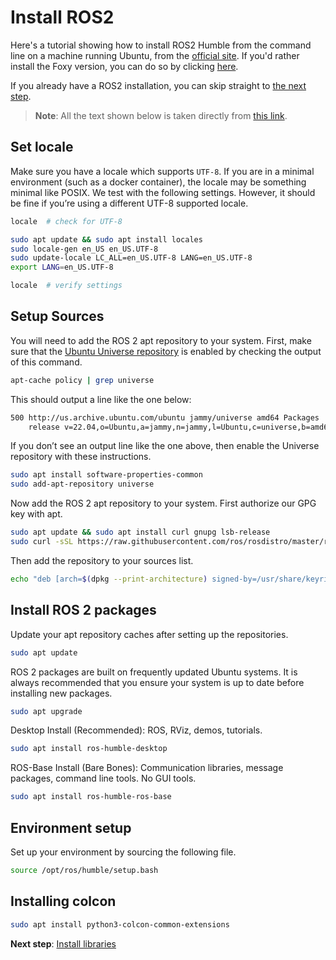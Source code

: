 # Install ROS2

Here's a tutorial showing how to install ROS2 Humble from the command line on a machine running Ubuntu, from the [official site](https://docs.ros.org/en/humble/Installation.html).
If you'd rather install the Foxy version, you can do so by clicking [here](https://docs.ros.org/en/foxy/Installation.html).

If you already have a ROS2 installation, you can skip straight to [the next step](install_libraries.md).

> **Note**: All the text shown below is taken directly from [this link](https://docs.ros.org/en/humble/Installation/Ubuntu-Install-Debians.html).

## Set locale

Make sure you have a locale which supports ```UTF-8```. If you are in a minimal environment (such as a docker container), the locale may be something minimal like POSIX. We test with the following settings. However, it should be fine if you’re using a different UTF-8 supported locale.

```bash
locale  # check for UTF-8

sudo apt update && sudo apt install locales
sudo locale-gen en_US en_US.UTF-8
sudo update-locale LC_ALL=en_US.UTF-8 LANG=en_US.UTF-8
export LANG=en_US.UTF-8

locale  # verify settings
```

## Setup Sources

You will need to add the ROS 2 apt repository to your system. First, make sure that the [Ubuntu Universe repository](https://help.ubuntu.com/community/Repositories/Ubuntu) is enabled by checking the output of this command.

```bash
apt-cache policy | grep universe
```

This should output a line like the one below:

```bash
500 http://us.archive.ubuntu.com/ubuntu jammy/universe amd64 Packages
    release v=22.04,o=Ubuntu,a=jammy,n=jammy,l=Ubuntu,c=universe,b=amd64
```

If you don’t see an output line like the one above, then enable the Universe repository with these instructions.

```bash
sudo apt install software-properties-common
sudo add-apt-repository universe
```

Now add the ROS 2 apt repository to your system. First authorize our GPG key with apt.

```bash
sudo apt update && sudo apt install curl gnupg lsb-release
sudo curl -sSL https://raw.githubusercontent.com/ros/rosdistro/master/ros.key -o /usr/share/keyrings/ros-archive-keyring.gpg
```

Then add the repository to your sources list.

```bash
echo "deb [arch=$(dpkg --print-architecture) signed-by=/usr/share/keyrings/ros-archive-keyring.gpg] http://packages.ros.org/ros2/ubuntu $(source /etc/os-release && echo $UBUNTU_CODENAME) main" | sudo tee /etc/apt/sources.list.d/ros2.list > /dev/null
```

## Install ROS 2 packages

Update your apt repository caches after setting up the repositories.

```bash
sudo apt update
```

ROS 2 packages are built on frequently updated Ubuntu systems. It is always recommended that you ensure your system is up to date before installing new packages.

```bash
sudo apt upgrade
```

Desktop Install (Recommended): ROS, RViz, demos, tutorials.

```bash
sudo apt install ros-humble-desktop
```

ROS-Base Install (Bare Bones): Communication libraries, message packages, command line tools. No GUI tools.

```bash
sudo apt install ros-humble-ros-base
```

## Environment setup

Set up your environment by sourcing the following file.

```bash
source /opt/ros/humble/setup.bash
```

## Installing colcon

```bash
sudo apt install python3-colcon-common-extensions
```

**Next step**: [Install libraries](install_libraries.md)
